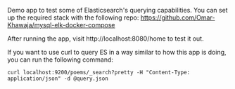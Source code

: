 Demo app to test some of Elasticsearch's querying capabilities. You can set up
the required stack with the following repo: https://github.com/Omar-Khawaja/mysql-elk-docker-compose

After running the app, visit http://localhost:8080/home to test it out.

If you want to use curl to query ES in a way similar to how this app is doing,
you can run the following command:

`curl localhost:9200/poems/_search?pretty -H "Content-Type: application/json" -d @query.json`
